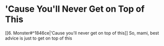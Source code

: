 # 'Cause You'll Never Get on Top of This

[[6. Monster#^1846ce|'Cause you'll never get on top of this]]
So, mami, best advice is just to get on top of this
